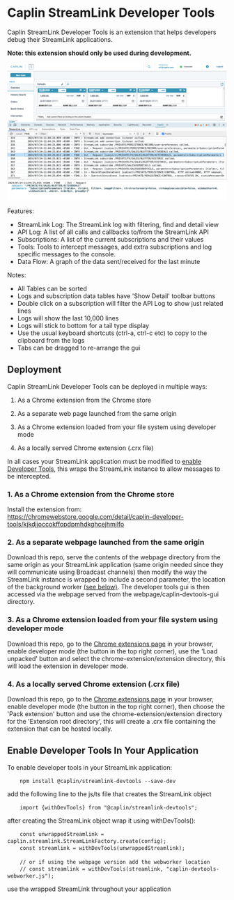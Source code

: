 # Caplin StreamLink Developer Tools

Caplin StreamLink Developer Tools is an extension that helps developers debug their StreamLink applications.

**Note: this extension should only be used during development.**

![ScreenShot](Screenshot.png)


Features:
- StreamLink Log: The StreamLink log with filtering, find and detail view
- API Log: A list of all calls and callbacks to/from the StreamLink API
- Subscriptions: A list of the current subscriptions and their values
- Tools: Tools to intercept messages, add extra subscriptions and log specific messages to the console.
- Data Flow: A graph of the data sent/received for the last minute

Notes:
- All Tables can be sorted
- Logs and subscription data tables have 'Show Detail' toolbar buttons
- Double click on a subscription will filter the API Log to show just related lines
- Logs will show the last 10,000 lines
- Logs will stick to bottom for a tail type display
- Use the usual keyboard shortcuts (ctrl-a, ctrl-c etc) to copy to the clipboard from the logs
- Tabs can be dragged to re-arrange the gui

## Deployment

Caplin StreamLink Developer Tools can be deployed in multiple ways:

1. As a Chrome extension from the Chrome store

2. As a separate web page launched from the same origin

3. As a Chrome extension loaded from your file system using developer mode

4. As a locally served Chrome extension (.crx file)

In all cases your StreamLink application must be modified 
to [enable Developer Tools](#enable-developer-tools-in-your-application), this wraps the StreamLink instance to allow messages to be intercepted.


### 1. As a Chrome extension from the Chrome store

  Install the extension from: https://chromewebstore.google.com/detail/caplin-developer-tools/kjkdjjoccokffopdpmhdkghcejhmjlfo

### 2. As a separate webpage launched from the same origin

Download this repo, serve the contents of the webpage directory from the same origin as your StreamLink application (same origin needed since they will communicate using Broadcast channels) then modify the way the StreamLink instance is wrapped to include a second parameter, the location of the background worker [(see below)](#enable-developer-tools-in-your-application). The developer tools gui is then accessed via the webpage served from the webpage/caplin-devtools-gui directory.


### 3. As a Chrome extension loaded from your file system using developer mode

Download this repo, go to the [Chrome extensions page](chrome://extensions/) in your browser, enable developer mode (the button in the top right corner), use the 'Load unpacked' button and select the chrome-extension/extension directory, this will load the extension in developer mode.

### 4. As a locally served Chrome extension (.crx file)

Download this repo, go to the [Chrome extensions page](chrome://extensions/) in your browser, enable developer mode (the button in the top right corner), then choose the 'Pack extension' button and use the chrome-extension/extension directory for the 'Extension root directory', this will create a .crx file containing the extension that can be hosted locally.

## Enable Developer Tools In Your Application

To enable developer tools in your StreamLink application:
```
    npm install @caplin/streamlink-devtools --save-dev
```
add the following line to the js/ts file that creates the StreamLink object
```
    import {withDevTools} from "@caplin/streamlink-devtools";
```
after creating the StreamLink object wrap it using withDevTools():
```
    const unwrappedStreamlink = caplin.streamlink.StreamLinkFactory.create(config);
    const streamlink = withDevTools(unwrappedStreamlink);

    // or if using the webpage version add the webworker location
    // const streamlink = withDevTools(streamlink, "caplin-devtools-webworker.js");
```
use the wrapped StreamLink throughout your application

